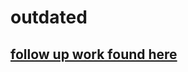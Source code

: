 # outdated

## [follow up work found here](https://github.com/abbsimoga/MDH-samarbetande-robotar/tree/master/OpenMV/YoloObjDetection/lego-gubbar-detection)
